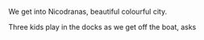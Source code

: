 We get into Nicodranas, beautiful colourful city.

Three kids play in the docks as we get off the boat, asks
